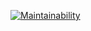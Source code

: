 [![Maintainability](https://api.codeclimate.com/v1/badges/df2b642223a20b8da787/maintainability)](https://codeclimate.com/github/chidioguejiofor/maintenance-react-app/maintainability)

